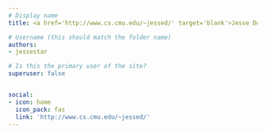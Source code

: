 ```yaml
---
# Display name
title: <a href='http://www.cs.cmu.edu/~jessed/' target='blank'>Jesse Dodge</a>*

# Username (this should match the folder name)
authors:
- jessestar

# Is this the primary user of the site?
superuser: false


social:
- icon: home
  icon_pack: fas
  link: 'http://www.cs.cmu.edu/~jessed/'
---
```

